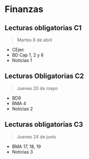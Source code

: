 # Finanzas

## Lecturas obligatorias C1
> Martes 6 de abril

- CEjec
- BD Cap 1, 2 y 6 
- Noticias 1

## Lecturas Obligatorias C2
> Jueves 20 de mayo

- BD9 
- BMA 4
- Noticias 2

## Lecturas obligatorias C3
> Jueves 24 de junio

- BMA 17, 18, 19
- Noticias 3 